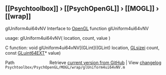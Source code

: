 ## [[Psychtoolbox]] &#8250; [[PsychOpenGL]] &#8250; [[MOGL]] &#8250; [[wrap]]

glUniform4ui64vNV  Interface to [OpenGL](OpenGL) function glUniform4ui64vNV  
  
usage:  glUniform4ui64vNV( location, count, value )  
  
C function:  void glUniform4ui64vNV[(GLint]((GLint) location, [GLsizei](GLsizei) count, const [GLuint64EXT](GLuint64EXT)\* value)  




<div class="code_header" style="text-align:right;">
  <span style="float:left;">Path&nbsp;&nbsp;</span> <span class="counter">Retrieve <a href=
  "https://raw.github.com/Psychtoolbox-3/Psychtoolbox-3/beta/Psychtoolbox/PsychOpenGL/MOGL/wrap/glUniform4ui64vNV.m">current version from GitHub</a> | View <a href=
  "https://github.com/Psychtoolbox-3/Psychtoolbox-3/commits/beta/Psychtoolbox/PsychOpenGL/MOGL/wrap/glUniform4ui64vNV.m">changelog</a></span>
</div>
<div class="code">
  <code>Psychtoolbox/PsychOpenGL/MOGL/wrap/glUniform4ui64vNV.m</code>
</div>

